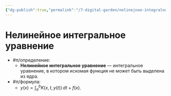 ```yaml
---
{"dg-publish":true,"permalink":"/7-digital-garden/nelinejnoe-integralnoe-uravnenie/","dgHomeLink":true,"dgPassFrontmatter":false}
---
```



# Нелинейное интегральное уравнение

- #π/определение:
	- **Нелинейное интегральное уравнение** — интегральное уравнение, в котором искомая функция не может быть выделена из ядра.
- #π/формула:
	- $\displaystyle y(x)=\int_{a}^{b} K(x,t,y(t)) \, dt + f(x)$.
